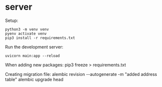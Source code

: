 # server
Setup:

    python3 -m venv venv
    pyenv activate venv 
    pip3 install -r requirements.txt

Run the development server:

    uvicorn main:app --reload

When adding new packages:
    pip3 freeze > requirements.txt

Creating migration file:
    alembic revision --autogenerate -m "added address table"
    alembic upgrade head